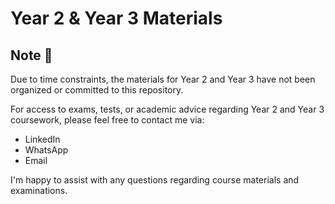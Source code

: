 # Year 2 & Year 3 Materials

## Note 📝

Due to time constraints, the materials for Year 2 and Year 3 have not been organized or committed to this repository.

For access to exams, tests, or academic advice regarding Year 2 and Year 3 coursework, please feel free to contact me via:
- LinkedIn
- WhatsApp
- Email

I'm happy to assist with any questions regarding course materials and examinations.
